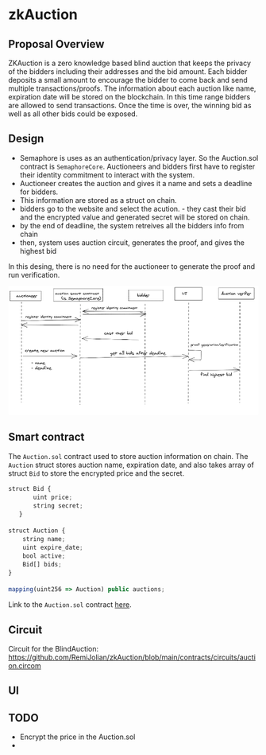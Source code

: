 # zkAuction


## Proposal Overview

ZKAuction is a zero knowledge based blind auction that keeps the privacy of the bidders including their addresses and the bid amount. Each bidder deposits a small amount to encourage the bidder to come back and send multiple transactions/proofs. The information about each auction like name, expiration date will be stored on the blockchain.  In this time range bidders are allowed to send transactions. Once the time is over, the winning bid as well as all other bids could be exposed.

## Design

-  Semaphore is uses as an authentication/privacy layer. So the Auction.sol contract is `SemaphoreCore`. Auctioneers and bidders first have to register their identity commitment to interact with the system.
-  Auctioneer creates the auction and gives it a name and sets a deadline for bidders.
-  This information are stored as a struct on chain.
-  bidders go to the website and select the acution.
       - they cast their bid and the encrypted value and generated secret will be stored on chain.
- by the end of deadline, the system retreives all the bidders info from chain
- then, system uses auction circuit, generates the proof, and gives the highest bid

In this desing, there is no need for the auctioneer to generate the proof and run verification. 

![](zkAuction2.png)


## Smart contract

The `Auction.sol` contract used to store auction information on chain. The `Auction` struct stores auction name, expiration date, and also takes array of struct `Bid` to store the encrypted price and the secret.

```javascript
struct Bid {
       uint price;
       string secret;
   }

struct Auction {
    string name;
    uint expire_date;
    bool active;
    Bid[] bids;
}

mapping(uint256 => Auction) public auctions;
```

Link to the `Auction.sol` contract [here](https://github.com/RemiJolian/zkAuction/blob/main/contracts/Auction.sol).

## Circuit

Circuit for the BlindAuction:
https://github.com/RemiJolian/zkAuction/blob/main/contracts/circuits/auction.circom


## UI


## TODO
 -  Encrypt the price in the Auction.sol
 -  
